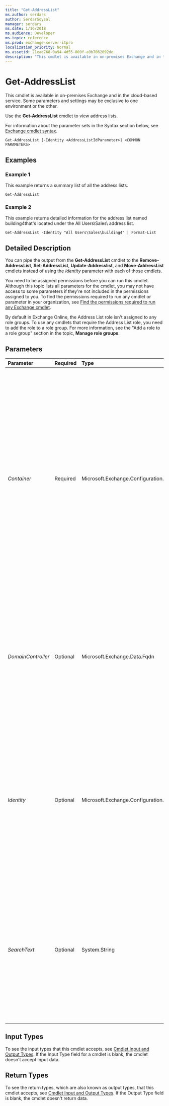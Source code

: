```yaml
---
title: "Get-AddressList"
ms.author: serdars
author: SerdarSoysal
manager: serdars
ms.date: 1/16/2018
ms.audience: Developer
ms.topic: reference
ms.prod: exchange-server-itpro
localization_priority: Normal
ms.assetid: 21eae768-0a94-4d55-809f-a9b7062092de
description: "This cmdlet is available in on-premises Exchange and in the cloud-based service. Some parameters and settings may be exclusive to one environment or the other."
---
```


# Get-AddressList

This cmdlet is available in on-premises Exchange and in the cloud-based service. Some parameters and settings may be exclusive to one environment or the other. 
  
Use the **Get-AddressList** cmdlet to view address lists.
  
For information about the parameter sets in the Syntax section below, see [Exchange cmdlet syntax](https://technet.microsoft.com/library/bb123552.aspx). 
  
```
Get-AddressList [-Identity <AddressListIdParameter>] <COMMON PARAMETERS>

```

## Examples
<a name="Examples"> </a>

### Example 1

This example returns a summary list of all the address lists.
  
```
Get-AddressList
```

### Example 2

This example returns detailed information for the address list named building4that's located under the All Users\Sales\ address list.
  
```
Get-AddressList -Identity "All Users\Sales\building4" | Format-List
```

## Detailed Description
<a name="DetailedDescription"> </a>

You can pipe the output from the **Get-AddressList** cmdlet to the **Remove-AddressList**, **Set-AddressList**, **Update-Addresslist**, and **Move-AddressList** cmdlets instead of using the _Identity_ parameter with each of those cmdlets.
  
You need to be assigned permissions before you can run this cmdlet. Although this topic lists all parameters for the cmdlet, you may not have access to some parameters if they're not included in the permissions assigned to you. To find the permissions required to run any cmdlet or parameter in your organization, see [Find the permissions required to run any Exchange cmdlet](https://technet.microsoft.com/library/mt432940.aspx).
  
By default in Exchange Online, the Address List role isn't assigned to any role groups. To use any cmdlets that require the Address List role, you need to add the role to a role group. For more information, see the "Add a role to a role group" section in the topic, **Manage role groups**. 
  
## Parameters
<a name="DetailedDescription"> </a>

|**Parameter**|**Required**|**Type**|**Description**|
|:-----|:-----|:-----|:-----|
| _Container_ <br/> |Required  <br/> |Microsoft.Exchange.Configuration.Tasks.AddressListIdParameter  <br/> | The _Container_ parameter filters the results based on the location of the address list. Only address lists under the specified path are returned. Valid input for this parameter is the root "\" (also known as All Address Lists) or an existing address list. You can use any value that uniquely identifies the address list. For example: <br/>  Name <br/>  Display name <br/>  Distinguished name (DN) <br/>  GUID <br/>  Path: (\ _\<Name\>)_ or [ _\<Container\>_\ _\<Name\>_)  <br/>  You can't use this parameter with the _Identity_ or _SearchText_ parameters. <br/> |
| _DomainController_ <br/> |Optional  <br/> |Microsoft.Exchange.Data.Fqdn  <br/> |This parameter is available only in on-premises Exchange.  <br/> The _DomainController_ parameter specifies the domain controller that's used by this cmdlet to read data from or write data to Active Directory. You identify the domain controller by its fully qualified domain name (FQDN). For example, `dc01.contoso.com`.  <br/> |
| _Identity_ <br/> |Optional  <br/> |Microsoft.Exchange.Configuration.Tasks.AddressListIdParameter  <br/> | The _Identity_ parameter specifies the address list that you want to view. You can use any value that uniquely identifies the address list. For example: <br/>  Name <br/>  Display name <br/>  Distinguished name (DN) <br/>  GUID <br/>  Path: (\ _\<Name\>)_ or [ _\<Container\>_\ _\<Name\>_)  <br/>  You can't use this parameter with the _Container_ or _SearchText_ parameters. <br/> |
| _SearchText_ <br/> |Optional  <br/> |System.String  <br/> |The _SearchText_ parameter filters the results based on the name and display name of the address list. Only address lists whose names or display names that contain the specified text string are returned. If the value contains spaces, enclose the value in quotation marks ("). <br/> You can't use this parameter with the _Container_ or _Identity_ parameters. <br/> |
   
## Input Types
<a name="InputTypes"> </a>

To see the input types that this cmdlet accepts, see [Cmdlet Input and Output Types](http://go.microsoft.com/fwlink/p/?linkId=616387). If the Input Type field for a cmdlet is blank, the cmdlet doesn't accept input data. 
  
## Return Types
<a name="ReturnTypes"> </a>

To see the return types, which are also known as output types, that this cmdlet accepts, see [Cmdlet Input and Output Types](http://go.microsoft.com/fwlink/p/?linkId=616387). If the Output Type field is blank, the cmdlet doesn't return data. 
  

